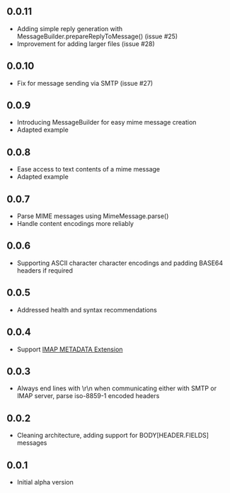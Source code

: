 ## 0.0.11

- Adding simple reply generation with MessageBuilder.prepareReplyToMessage() (issue #25)
- Improvement for adding larger files (issue #28)


## 0.0.10

- Fix for message sending via SMTP (issue #27)

## 0.0.9

- Introducing MessageBuilder for easy mime message creation
- Adapted example

## 0.0.8

- Ease access to text contents of a mime message
- Adapted example

## 0.0.7

- Parse MIME messages using MimeMessage.parse()
- Handle content encodings more reliably


## 0.0.6

- Supporting ASCII character character encodings and padding BASE64 headers if required

## 0.0.5

- Addressed health and syntax recommendations

## 0.0.4

- Support [IMAP METADATA Extension](https://tools.ietf.org/html/rfc5464)

## 0.0.3

- Always end lines with \r\n when communicating either with SMTP or IMAP server, parse iso-8859-1 encoded headers

## 0.0.2

- Cleaning architecture, adding support for BODY[HEADER.FIELDS] messages

## 0.0.1

- Initial alpha version
